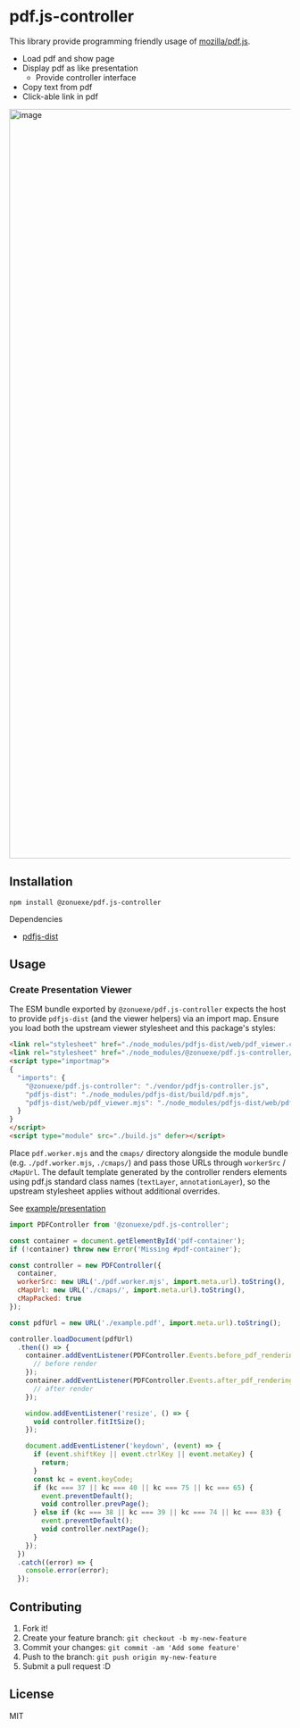# pdf.js-controller

This library provide programming friendly usage of [mozilla/pdf.js](https://github.com/mozilla/pdf.js "mozilla/pdf.js").

- Load pdf and show page
- Display pdf as like presentation
    - Provide controller interface
- Copy text from pdf
- Click-able link in pdf

<img width="1342" alt="image" src="https://github.com/azu/pdf.js-controller/assets/19714/4276eaa6-6a71-4e88-bd60-4c6904c7a057">

## Installation

    npm install @zonuexe/pdf.js-controller

Dependencies

- [pdfjs-dist](https://www.npmjs.com/package/pdfjs-dist "pdfjs-dist")

## Usage

### Create Presentation Viewer

The ESM bundle exported by `@zonuexe/pdf.js-controller` expects the host to provide `pdfjs-dist` (and the viewer helpers) via an import map. Ensure you load both the upstream viewer stylesheet and this package's styles:

```html
<link rel="stylesheet" href="./node_modules/pdfjs-dist/web/pdf_viewer.css">
<link rel="stylesheet" href="./node_modules/@zonuexe/pdf.js-controller/css/pdf-slide.css">
<script type="importmap">
{
  "imports": {
    "@zonuexe/pdf.js-controller": "./vendor/pdfjs-controller.js",
    "pdfjs-dist": "./node_modules/pdfjs-dist/build/pdf.mjs",
    "pdfjs-dist/web/pdf_viewer.mjs": "./node_modules/pdfjs-dist/web/pdf_viewer.mjs"
  }
}
</script>
<script type="module" src="./build.js" defer></script>
```

Place `pdf.worker.mjs` and the `cmaps/` directory alongside the module bundle (e.g. `./pdf.worker.mjs`, `./cmaps/`) and pass those URLs through `workerSrc` / `cMapUrl`. The default template generated by the controller renders elements using pdf.js standard class names (`textLayer`, `annotationLayer`), so the upstream stylesheet applies without additional overrides.

See [example/presentation](example/presentation)

```js
import PDFController from '@zonuexe/pdf.js-controller';

const container = document.getElementById('pdf-container');
if (!container) throw new Error('Missing #pdf-container');

const controller = new PDFController({
  container,
  workerSrc: new URL('./pdf.worker.mjs', import.meta.url).toString(),
  cMapUrl: new URL('./cmaps/', import.meta.url).toString(),
  cMapPacked: true
});

const pdfUrl = new URL('./example.pdf', import.meta.url).toString();

controller.loadDocument(pdfUrl)
  .then(() => {
    container.addEventListener(PDFController.Events.before_pdf_rendering, () => {
      // before render
    });
    container.addEventListener(PDFController.Events.after_pdf_rendering, () => {
      // after render
    });

    window.addEventListener('resize', () => {
      void controller.fitItSize();
    });

    document.addEventListener('keydown', (event) => {
      if (event.shiftKey || event.ctrlKey || event.metaKey) {
        return;
      }
      const kc = event.keyCode;
      if (kc === 37 || kc === 40 || kc === 75 || kc === 65) {
        event.preventDefault();
        void controller.prevPage();
      } else if (kc === 38 || kc === 39 || kc === 74 || kc === 83) {
        event.preventDefault();
        void controller.nextPage();
      }
    });
  })
  .catch((error) => {
    console.error(error);
  });
```

## Contributing

1. Fork it!
2. Create your feature branch: `git checkout -b my-new-feature`
3. Commit your changes: `git commit -am 'Add some feature'`
4. Push to the branch: `git push origin my-new-feature`
5. Submit a pull request :D

## License

MIT
